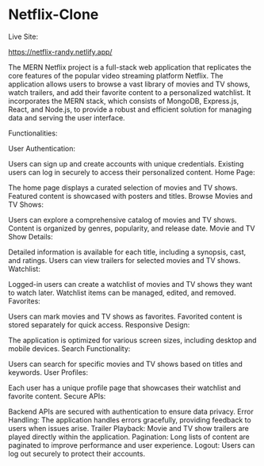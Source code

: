# Netflix-Clone

Live Site:

https://netflix-randy.netlify.app/

The MERN Netflix project is a full-stack web application that replicates the core features of the popular video streaming platform Netflix. The application allows users to browse a vast library of movies and TV shows, watch trailers, and add their favorite content to a personalized watchlist. It incorporates the MERN stack, which consists of MongoDB, Express.js, React, and Node.js, to provide a robust and efficient solution for managing data and serving the user interface.

Functionalities:

User Authentication:

Users can sign up and create accounts with unique credentials.
Existing users can log in securely to access their personalized content.
Home Page:

The home page displays a curated selection of movies and TV shows.
Featured content is showcased with posters and titles.
Browse Movies and TV Shows:

Users can explore a comprehensive catalog of movies and TV shows.
Content is organized by genres, popularity, and release date.
Movie and TV Show Details:

Detailed information is available for each title, including a synopsis, cast, and ratings.
Users can view trailers for selected movies and TV shows.
Watchlist:

Logged-in users can create a watchlist of movies and TV shows they want to watch later.
Watchlist items can be managed, edited, and removed.
Favorites:

Users can mark movies and TV shows as favorites.
Favorited content is stored separately for quick access.
Responsive Design:

The application is optimized for various screen sizes, including desktop and mobile devices.
Search Functionality:

Users can search for specific movies and TV shows based on titles and keywords.
User Profiles:

Each user has a unique profile page that showcases their watchlist and favorite content.
Secure APIs:

Backend APIs are secured with authentication to ensure data privacy.
Error Handling:
The application handles errors gracefully, providing feedback to users when issues arise.
Trailer Playback:
Movie and TV show trailers are played directly within the application.
Pagination:
Long lists of content are paginated to improve performance and user experience.
Logout:
Users can log out securely to protect their accounts.
